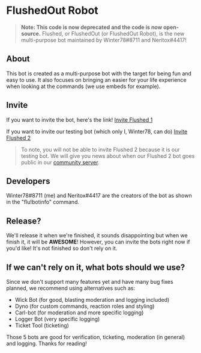 # FlushedOut Robot
> **Note: This code is now deprecated and the code is now open-source.**
Flushed, or FlushedOut (or FlushedOut Robot), is the new multi-purpose bot maintained by Winter78#8711 and Neritox#4417!

## About
This bot is created as a multi-purpose bot with the target for being fun and easy to use.
It also focuses on bringing an easier for your life experience when looking at the commands (we use embeds for example).

## Invite
If you want to invite the bot, here's the link!
[Invite Flushed 1](https://discord.com/api/oauth2/authorize?client_id=882057940834582588&permissions=8&scope=applications.commands%20bot)

If you want to invite our testing bot (which only I, Winter78, can do)
[Invite Flushed 2](https://discord.com/api/oauth2/authorize?client_id=882126923520696320&permissions=8&scope=bot%20applications.commands)
> To note, you will not be able to invite Flushed 2 because it is our testing bot. We will give you news about when our Flushed 2 bot goes public in our [community server](https://dsc.gg/refreshed).

## Developers
Winter78#8711 (me) and Neritox#4417 are the creators of the bot as shown in the "flu!botinfo" command.

## Release?
We'll release it when we're finished, it sounds disappointing but when we finish it, it will be **AWESOME**!
However, you can invite the bots right now if you'd like! It's not finished so don't rely on it.

## If we can't rely on it, what bots should we use?
Since we don't support many features yet and have many bug fixes planned, we recommend using alternatives such as:
* Wick Bot (for good, blasting moderation and logging included)
* Dyno (for custom commands, reaction roles and styling)
* Carl-bot (for moderation and more specific logging)
* Logger Bot (very specific logging)
* Ticket Tool (ticketing)

Those 5 bots are good for verification, ticketing, moderation (in general) and logging.
Thanks for reading!
